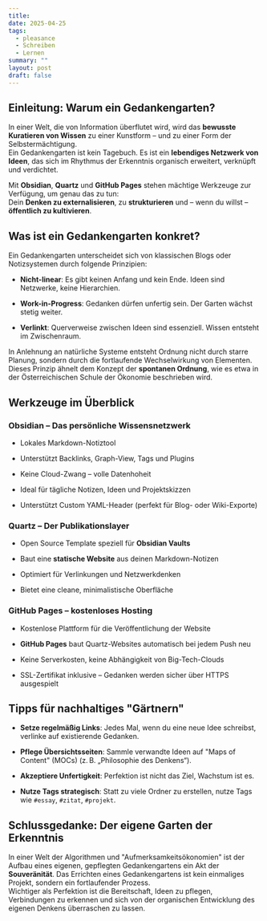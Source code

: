 ```yaml
---
title: 
date: 2025-04-25
tags:
  - pleasance
  - Schreiben
  - Lernen
summary: ""
layout: post
draft: false
---
```

## **Einleitung: Warum ein Gedankengarten?**

In einer Welt, die von Information überflutet wird, wird das **bewusste Kuratieren von Wissen** zu einer Kunstform – und zu einer Form der Selbstermächtigung.  
Ein Gedankengarten ist kein Tagebuch. Es ist ein **lebendiges Netzwerk von Ideen**, das sich im Rhythmus der Erkenntnis organisch erweitert, verknüpft und verdichtet.

Mit **Obsidian**, **Quartz** und **GitHub Pages** stehen mächtige Werkzeuge zur Verfügung, um genau das zu tun:  
Dein **Denken zu externalisieren**, zu **strukturieren** und – wenn du willst – **öffentlich zu kultivieren**.
## **Was ist ein Gedankengarten konkret?**

Ein Gedankengarten unterscheidet sich von klassischen Blogs oder Notizsystemen durch folgende Prinzipien:

- **Nicht-linear**: Es gibt keinen Anfang und kein Ende. Ideen sind Netzwerke, keine Hierarchien.
    
- **Work-in-Progress**: Gedanken dürfen unfertig sein. Der Garten wächst stetig weiter.
    
- **Verlinkt**: Querverweise zwischen Ideen sind essenziell. Wissen entsteht im Zwischenraum.

In Anlehnung an natürliche Systeme entsteht Ordnung nicht durch starre Planung, sondern durch die fortlaufende Wechselwirkung von Elementen.  
Dieses Prinzip ähnelt dem Konzept der **spontanen Ordnung**, wie es etwa in der Österreichischen Schule der Ökonomie beschrieben wird.
## Werkzeuge im Überblick
### **Obsidian** – Das persönliche Wissensnetzwerk

- Lokales Markdown-Notiztool
    
- Unterstützt Backlinks, Graph-View, Tags und Plugins
    
- Keine Cloud-Zwang – volle Datenhoheit
    
- Ideal für tägliche Notizen, Ideen und Projektskizzen
    
- Unterstützt Custom YAML-Header (perfekt für Blog- oder Wiki-Exporte)
### **Quartz** – Der Publikationslayer

- Open Source Template speziell für **Obsidian Vaults**
    
- Baut eine **statische Website** aus deinen Markdown-Notizen
    
- Optimiert für Verlinkungen und Netzwerkdenken
    
- Bietet eine cleane, minimalistische Oberfläche
### **GitHub Pages** – kostenloses Hosting

- Kostenlose Plattform für die Veröffentlichung der Website
    
- **GitHub Pages** baut Quartz-Websites automatisch bei jedem Push neu
    
- Keine Serverkosten, keine Abhängigkeit von Big-Tech-Clouds
    
- SSL-Zertifikat inklusive – Gedanken werden sicher über HTTPS ausgespielt
## **Tipps für nachhaltiges "Gärtnern"**

- **Setze regelmäßig Links**: Jedes Mal, wenn du eine neue Idee schreibst, verlinke auf existierende Gedanken.
    
- **Pflege Übersichtsseiten**: Sammle verwandte Ideen auf "Maps of Content" (MOCs) (z. B. „Philosophie des Denkens“).
    
- **Akzeptiere Unfertigkeit**: Perfektion ist nicht das Ziel, Wachstum ist es.
    
- **Nutze Tags strategisch**: Statt zu viele Ordner zu erstellen, nutze Tags wie `#essay`, `#zitat`, `#projekt`.
## **Schlussgedanke: Der eigene Garten der Erkenntnis**

In einer Welt der Algorithmen und "Aufmerksamkeitsökonomien" ist der Aufbau eines eigenen, gepflegten Gedankengartens ein Akt der **Souveränität**. Das Errichten eines Gedankengartens ist kein einmaliges Projekt, sondern ein fortlaufender Prozess.  
Wichtiger als Perfektion ist die Bereitschaft, Ideen zu pflegen, Verbindungen zu erkennen und sich von der organischen Entwicklung des eigenen Denkens überraschen zu lassen.
